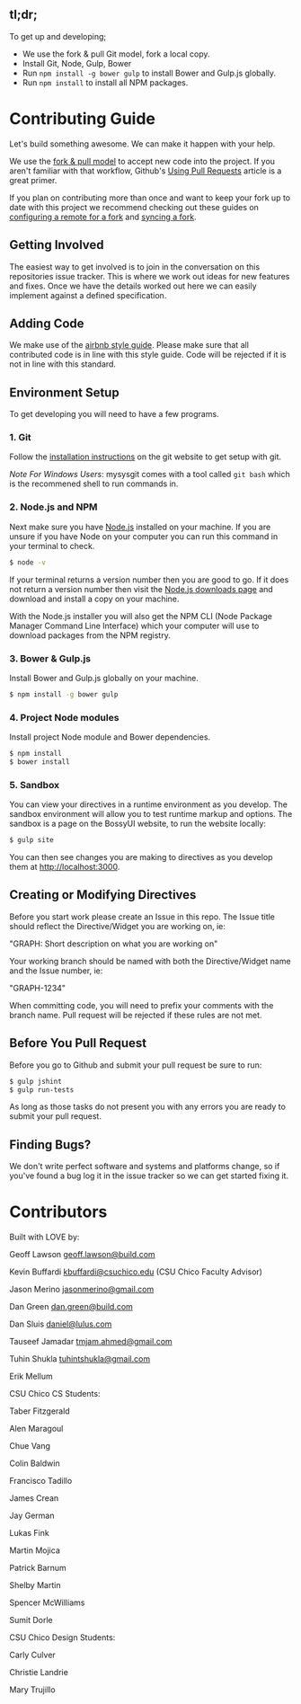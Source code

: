 ## tl;dr;
To get up and developing;
* We use the fork & pull Git model, fork a local copy.
* Install Git, Node, Gulp, Bower
* Run `npm install -g bower gulp` to install Bower and Gulp.js globally.
* Run `npm install` to install all NPM packages.

Contributing Guide
==================

Let's build something awesome. We can make it happen with your help.

We use the [fork & pull model](https://help.github.com/articles/using-pull-requests#fork--pull) to accept new code into the project. If you aren't familiar with that workflow, Github's [Using Pull Requests](https://help.github.com/articles/using-pull-requests) article is a great primer.

If you plan on contributing more than once and want to keep your fork up to date with this project we recommend checking out these guides on [configuring a remote for a fork](https://help.github.com/articles/configuring-a-remote-for-a-fork) and [syncing a fork](https://help.github.com/articles/syncing-a-fork).

## Getting Involved

The easiest way to get involved is to join in the conversation on this repositories issue tracker. This is where we work out ideas for new features and fixes. Once we have the details worked out here we can easily implement against a defined specification.

## Adding Code

We make use of the [airbnb style guide](https://github.com/airbnb/javascript). Please make sure that all contributed code is in line with this style guide. Code will be rejected if it is not in line with this standard.

## Environment Setup

To get developing you will need to have a few programs.

### 1. Git

Follow the [installation instructions](http://git-scm.com/book/en/Getting-Started-Installing-Git) on the git website to get setup with git.

*Note For Windows Users*: mysysgit comes with a tool called `git bash` which is the recommened shell to run commands in.

### 2. Node.js and NPM

Next make sure you have [Node.js](http://nodejs.org) installed on your machine. If you are unsure if you have Node on your computer you can run this command in your terminal to check.

```bash
$ node -v
```

If your terminal returns a version number then you are good to go. If it does not return a version number then visit the [Node.js downloads page](http://nodejs.org/en/download/) and download and install a copy on your machine.

With the Node.js installer you will also get the NPM CLI (Node Package Manager Command Line Interface) which your computer will use to download packages from the NPM registry.

### 3. Bower & Gulp.js

Install Bower and Gulp.js globally on your machine.

```bash
$ npm install -g bower gulp
```

### 4. Project Node modules

Install project Node module and Bower dependencies.

```bash
$ npm install
$ bower install
```

### 5. Sandbox

You can view your directives in a runtime environment as you develop.  The sandbox environment will allow you to test runtime markup and options.  The sandbox is a page on the BossyUI website, to run the website locally:

```bash
$ gulp site
```

You can then see changes you are making to directives as you develop them at [http://localhost:3000](http://localhost:3000/sandbox).

## Creating or Modifying Directives

Before you start work please create an Issue in this repo.  The Issue title should reflect the Directive/Widget you are working on, ie:

"GRAPH: Short description on what you are working on"

Your working branch should be named with both the Directive/Widget name and the Issue number, ie:

"GRAPH-1234"

When committing code, you will need to prefix your comments with the branch name.  Pull request will be rejected if these rules are not met.

## Before You Pull Request

Before you go to Github and submit your pull request be sure to run:

```bash
$ gulp jshint
$ gulp run-tests
```

As long as those tasks do not present you with any errors you are ready to submit your pull request.

## Finding Bugs?

We don't write perfect software and systems and platforms change, so if you've found a bug log it in the issue tracker so we can get started fixing it.

Contributors
============

Built with LOVE by:

Geoff Lawson <geoff.lawson@build.com>

Kevin Buffardi <kbuffardi@csuchico.edu> (CSU Chico Faculty Advisor)

Jason Merino <jasonmerino@gmail.com>

Dan Green <dan.green@build.com>

Dan Sluis <daniel@lulus.com>

Tauseef Jamadar <tmjam.ahmed@gmail.com>

Tuhin Shukla <tuhintshukla@gmail.com>

Erik Mellum

CSU Chico CS Students:

Taber Fitzgerald

Alen Maragoul

Chue Vang

Colin Baldwin

Francisco Tadillo

James Crean

Jay German

Lukas Fink

Martin Mojica

Patrick Barnum

Shelby Martin

Spencer McWilliams

Sumit Dorle

CSU Chico Design Students:

Carly Culver

Christie Landrie

Mary Trujillo
